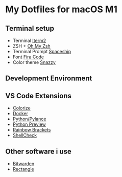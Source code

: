# My Dotfiles for macOS M1

## Terminal setup
- Terminal [Iterm2](https://iterm2.com)
- ZSH + [Oh My Zsh](https://github.com/ohmyzsh/ohmyzsh)
- Terminal Prompt [Spaceship](https://github.com/spaceship-prompt/spaceship-prompt) 
- Font [Fira Code](https://github.com/tonsky/FiraCode)
- Color theme [Snazzy](https://github.com/sindresorhus/iterm2-snazzy)

## Development Environment

## VS Code Extensions

- [Colorize](https://marketplace.visualstudio.com/items?itemName=kamikillerto.vscode-colorize)
- [Docker](https://marketplace.visualstudio.com/items?itemName=ms-azuretools.vscode-docker)
- [Python/Pylance](https://marketplace.visualstudio.com/items?itemName=ms-python.python)
- [Python Preview](https://marketplace.visualstudio.com/items?itemName=dongli.python-preview)
- [Rainbow Brackets](https://marketplace.visualstudio.com/items?itemName=2gua.rainbow-brackets)
- [ShellCheck](https://marketplace.visualstudio.com/items?itemName=timonwong.shellcheck)

## Other software i use
- [Bitwarden](https://bitwarden.com)
- [Rectangle](https://rectangleapp.com)
